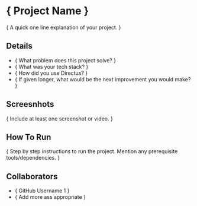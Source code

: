 <!-- Please replace anything appearing between curly brackets with your submission's value.  -->

# { Project Name }

{ A quick one line explanation of your project. }

## Details

- { What problem does this project solve? }
- { What was your tech stack? }
- { How did you use Directus? }
- { If given longer, what would be the next improvement you would make? }

## Screesnhots

{ Include at least one screenshot or video. }

## How To Run

{ Step by step instructions to run the project. Mention any prerequisite tools/dependencies. }

## Collaborators

- { GitHub Username 1 }
- { Add more ass appropriate }
